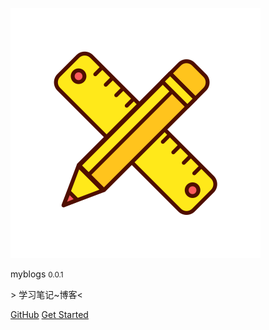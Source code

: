 <!-- _coverpage.md -->

![logo](icon.svg)

myblogs  <small>0.0.1</small>

\> 学习笔记~博客<

[GitHub](https://github.com/Bjergsenj)
[Get Started](README.md	)